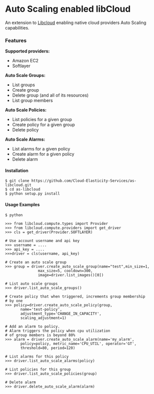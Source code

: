 Auto Scaling enabled libCloud 
=============================

An extension to [Libcloud][libcloud] enabling native cloud providers Auto 
Scaling capabilities.

### Features

**Supported providers:**

- Amazon EC2
- Softlayer

**Auto Scale Groups:**

- List groups
- Create group
- Delete group (and all of its resources)
- List group members

**Auto Scale Policies:**

- List policies for a given group
- Create policy for a given group
- Delete policy

**Auto Scale Alarms:**

- List alarms for a given policy
- Create alarm for a given policy
- Delete alarm

#### Installation

    $ git clone https://github.com/Cloud-Elasticity-Services/as-libcloud.git
    $ cd as-libcloud
    $ python setup.py install


#### Usage Examples

    $ python

    >>> from libcloud.compute.types import Provider
    >>> from libcloud.compute.providers import get_driver
    >>> cls = get_driver(Provider.SOFTLAYER)

    # Use account username and api key
    >>> username = ....
    >>> api_key = ....
    >>>driver = cls(username, api_key)

    # Create an auto scale group
    >>> group = driver.create_auto_scale_group(name="test",min_size=1,
                   max_size=5, cooldown=300,
                   image=driver.list_images()[0])

    # List auto scale groups
    >>> driver.list_auto_scale_groups()

    # Create policy that when triggered, increments group membership 
    # by one
    >>> policy=driver.create_auto_scale_policy(group,
           name='test-policy',
           adjustment_type='CHANGE_IN_CAPACITY',
           scaling_adjustment=1)

    # Add an alarm to policy.
    # Alarm triggers the policy when cpu utilization 
    # of group members is beyond 80%
    >>> alarm = driver.create_auto_scale_alarm(name='my_alarm',
           policy=policy, metric_name='CPU_UTIL', operator='GT',
           threshold=80, period=120)

    # List alarms for this policy
    >>> driver.list_auto_scale_alarms(policy)

    # List policies for this group
    >>> driver.list_auto_scale_policies(group)

    # Delete alarm
    >>> driver.delete_auto_scale_alarm(alarm)
    
    
[libcloud]: https://libcloud.readthedocs.org/
